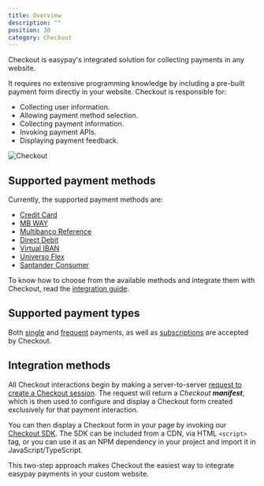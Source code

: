 ```yaml
---
title: Overview
description: ""
position: 30
category: Checkout
---
```


Checkout is easypay's integrated solution for collecting payments in any website.

It requires no extensive programming knowledge by including a pre-built payment form directly in your website. Checkout is responsible for:
- Collecting user information.
- Allowing payment method selection.
- Collecting payment information.
- Invoking payment APIs.
- Displaying payment feedback.

![Checkout](/checkout/overview.png)

## Supported payment methods

Currently, the supported payment methods are:
- [Credit Card](/concepts/payment-methods#credit--debit-card)
- [MB WAY](/concepts/payment-methods#mb-way)
- [Multibanco Reference](/concepts/payment-methods#multibanco)
- [Direct Debit](/concepts/payment-methods#direct-debit)
- [Virtual IBAN](/concepts/payment-methods#virtual-iban)
- [Universo Flex](/concepts/payment-methods#universo-flex)
- [Santander Consumer](/concepts/payment-methods#santander-consumer)

To know how to choose from the available methods and integrate them with Checkout, read the [integration guide](/checkout/guide).

## Supported payment types

Both [single](/concepts/payment-types#single) and [frequent](/concepts/payment-types#frequent) payments, as well as [subscriptions](/concepts/payment-types#subscription) are accepted by Checkout.

## Integration methods

All Checkout interactions begin by making a server-to-server [request to create a Checkout session](/checkout/guide#creating-a-checkout-session). The request will return a *Checkout **manifest***, which is then used to configure and display a Checkout form created exclusively for that payment interaction.

You can then display a Checkout form in your page by invoking our [Checkout SDK](/checkout/guide#integrating-in-your-page). The SDK can be included from a CDN, via HTML `<script>` tag, or you can use it as an NPM dependency in your project and import it in JavaScript/TypeScript.

This two-step approach makes Checkout the easiest way to integrate easypay payments in your custom website.


